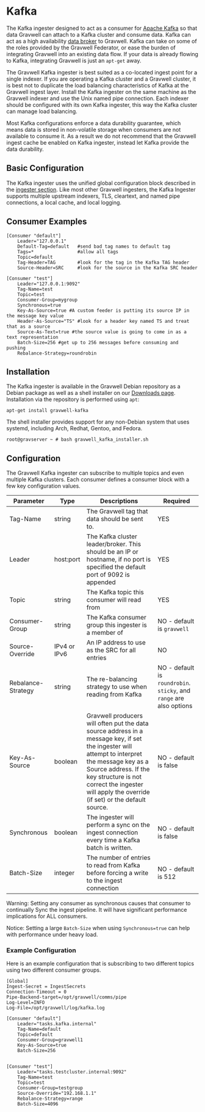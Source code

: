 # Kafka

The Kafka ingester designed to act as a consumer for [Apache Kafka](https://kafka.apache.org/) so that data Gravwell can attach to a Kafka cluster and consume data.  Kafka can act as a high availability [data broker](https://kafka.apache.org/uses#uses_logs) to Gravwell.  Kafka can take on some of the roles provided by the Gravwell Federator, or ease the burden of integrating Gravwell into an existing data flow.  If your data is already flowing to Kafka, integrating Gravwell is just an `apt-get` away.

The Gravwell Kafka ingester is best suited as a co-located ingest point for a single indexer.  If you are operating a Kafka cluster and a Gravwell cluster, it is best not to duplicate the load balancing characteristics of Kafka at the Gravwell ingest layer.  Install the Kafka ingester on the same machine as the Gravwell indexer and use the Unix named pipe connection.  Each indexer should be configured with its own Kafka ingester, this way the Kafka cluster can manage load balancing.

Most Kafka configurations enforce a data durability guarantee, which means data is stored in non-volatile storage when consumers are not available to consume it.  As a result we do not recommend that the Gravwell ingest cache be enabled on Kafka ingester, instead let Kafka provide the data durability.

## Basic Configuration

The Kafka ingester uses the unified global configuration block described in the [ingester section](#!ingesters/ingesters.md#Global_Configuration_Parameters).  Like most other Gravwell ingesters, the Kafka Ingester supports multiple upstream indexers, TLS, cleartext, and named pipe connections, a local cache, and local logging.

## Consumer Examples

```
[Consumer "default"]
	Leader="127.0.0.1"
	Default-Tag=default   #send bad tag names to default tag
	Tags=*                #allow all tags
	Topic=default
	Tag-Header=TAG        #look for the tag in the Kafka TAG header
	Source-Header=SRC     #look for the source in the Kafka SRC header

[Consumer "test"]
	Leader="127.0.0.1:9092"
	Tag-Name=test
	Topic=test
	Consumer-Group=mygroup
	Synchronous=true
	Key-As-Source=true #A custom feeder is putting its source IP in the message key value
	Header-As-Source="TS" #look for a header key named TS and treat that as a source
	Source-As-Text=true #the source value is going to come in as a text representation
	Batch-Size=256 #get up to 256 messages before consuming and pushing
	Rebalance-Strategy=roundrobin
```

## Installation

The Kafka ingester is available in the Gravwell Debian repository as a Debian package as well as a shell installer on our [Downloads page](#!quickstart/downloads.md).  Installation via the repository is performed using `apt`:

```
apt-get install gravwell-kafka
```

The shell installer provides support for any non-Debian system that uses systemd, including Arch, Redhat, Gentoo, and Fedora.

```
root@gravserver ~ # bash gravwell_kafka_installer.sh
```

## Configuration

The Gravwell Kafka ingester can subscribe to multiple topics and even multiple Kafka clusters.  Each consumer defines a consumer block with a few key configuration values.


| Parameter | Type | Descriptions | Required |
|-----------|------|--------------| -------- |
| Tag-Name  | string | The Gravwell tag that data should be sent to.  | YES |
| Leader    | host:port | The Kafka cluster leader/broker.  This should be an IP or hostname, if no port is specified the default port of 9092 is appended | YES |
| Topic     | string | The Kafka topic this consumer will read from | YES |
| Consumer-Group | string | The Kafka consumer group this ingester is a member of | NO - default is `gravwell` |
| Source-Override | IPv4 or IPv6 | An IP address to use as the SRC for all entries | NO |
| Rebalance-Strategy | string | The re-balancing strategy to use when reading from Kafka | NO - default is `roundrobin`.  `sticky`, and `range` are also options |
| Key-As-Source | boolean | Gravwell producers will often put the data source address in a message key, if set the ingester will attempt to interpret the message key as a Source address.  If the key structure is not correct the ingester will apply the override (if set) or the default source. | NO - default is false |
| Synchronous | boolean | The ingester will perform a sync on the ingest connection every time a Kafka batch is written. | NO - default is false |
| Batch-Size | integer | The number of entries to read from Kafka before forcing a write to the ingest connection | NO - default is 512 |

Warning: Setting any consumer as synchronous causes that consumer to continually Sync the ingest pipeline.  It will have significant performance implications for ALL consumers.

Notice: Setting a large `Batch-Size` when using `Synchronous=true` can help with performance under heavy load.

### Example Configuration

Here is an example configuration that is subscribing to two different topics using two different consumer groups.

```
[Global]
Ingest-Secret = IngestSecrets
Connection-Timeout = 0
Pipe-Backend-target=/opt/gravwell/comms/pipe
Log-Level=INFO
Log-File=/opt/gravwell/log/kafka.log

[Consumer "default"]
	Leader="tasks.kafka.internal"
	Tag-Name=default
	Topic=default
	Consumer-Group=gravwell1
	Key-As-Source=true
	Batch-Size=256


[Consumer "test"]
	Leader="tasks.testcluster.internal:9092"
	Tag-Name=test
	Topic=test
	Consumer-Group=testgroup
	Source-Override="192.168.1.1"
	Rebalance-Strategy=range
	Batch-Size=4096
```
